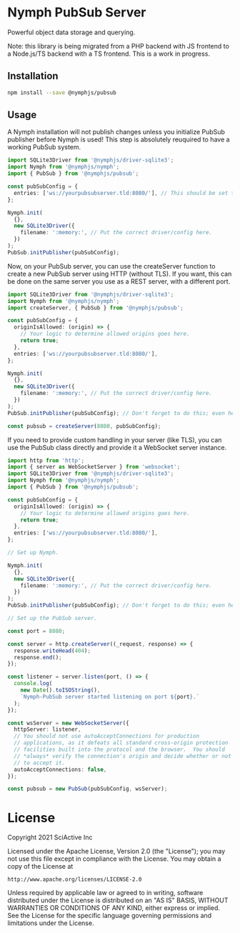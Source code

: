 # Nymph PubSub Server

Powerful object data storage and querying.

Note: this library is being migrated from a PHP backend with JS frontend to a Node.js/TS backend with a TS frontend. This is a work in progress.

## Installation

```sh
npm install --save @nymphjs/pubsub
```

## Usage

A Nymph installation will not publish changes unless you initialize PubSub publisher before Nymph is used! This step is absolutely reuquired to have a working PubSub system.

```ts
import SQLite3Driver from '@nymphjs/driver-sqlite3';
import Nymph from '@nymphjs/nymph';
import { PubSub } from '@nymphjs/pubsub';

const pubSubConfig = {
  entries: ['ws://yourpubsubserver.tld:8080/'], // This should be set to your PubSub server URL(s).
};

Nymph.init(
  {},
  new SQLite3Driver({
    filename: ':memory:', // Put the correct driver/config here.
  })
);
PubSub.initPublisher(pubSubConfig);
```

Now, on your PubSub server, you can use the createServer function to create a new PubSub server using HTTP (without TLS). If you want, this can be done on the same server you use as a REST server, with a different port.

```ts
import SQLite3Driver from '@nymphjs/driver-sqlite3';
import Nymph from '@nymphjs/nymph';
import createServer, { PubSub } from '@nymphjs/pubsub';

const pubSubConfig = {
  originIsAllowed: (origin) => {
    // Your logic to determine allowed origins goes here.
    return true;
  },
  entries: ['ws://yourpubsubserver.tld:8080/'],
};

Nymph.init(
  {},
  new SQLite3Driver({
    filename: ':memory:', // Put the correct driver/config here.
  })
);
PubSub.initPublisher(pubSubConfig); // Don't forget to do this; even here.

const pubsub = createServer(8080, pubSubConfig);
```

If you need to provide custom handling in your server (like TLS), you can use the PubSub class directly and provide it a WebSocket server instance.

```ts
import http from 'http';
import { server as WebSocketServer } from 'websocket';
import SQLite3Driver from '@nymphjs/driver-sqlite3';
import Nymph from '@nymphjs/nymph';
import { PubSub } from '@nymphjs/pubsub';

const pubSubConfig = {
  originIsAllowed: (origin) => {
    // Your logic to determine allowed origins goes here.
    return true;
  },
  entries: ['ws://yourpubsubserver.tld:8080/'],
};

// Set up Nymph.

Nymph.init(
  {},
  new SQLite3Driver({
    filename: ':memory:', // Put the correct driver/config here.
  })
);
PubSub.initPublisher(pubSubConfig); // Don't forget to do this; even here.

// Set up the PubSub server.

const port = 8080;

const server = http.createServer((_request, response) => {
  response.writeHead(404);
  response.end();
});

const listener = server.listen(port, () => {
  console.log(
    new Date().toISOString(),
    `Nymph-PubSub server started listening on port ${port}.`
  );
});

const wsServer = new WebSocketServer({
  httpServer: listener,
  // You should not use autoAcceptConnections for production
  // applications, as it defeats all standard cross-origin protection
  // facilities built into the protocol and the browser.  You should
  // *always* verify the connection's origin and decide whether or not
  // to accept it.
  autoAcceptConnections: false,
});

const pubsub = new PubSub(pubSubConfig, wsServer);
```

# License

Copyright 2021 SciActive Inc

Licensed under the Apache License, Version 2.0 (the "License");
you may not use this file except in compliance with the License.
You may obtain a copy of the License at

    http://www.apache.org/licenses/LICENSE-2.0

Unless required by applicable law or agreed to in writing, software
distributed under the License is distributed on an "AS IS" BASIS,
WITHOUT WARRANTIES OR CONDITIONS OF ANY KIND, either express or implied.
See the License for the specific language governing permissions and
limitations under the License.
